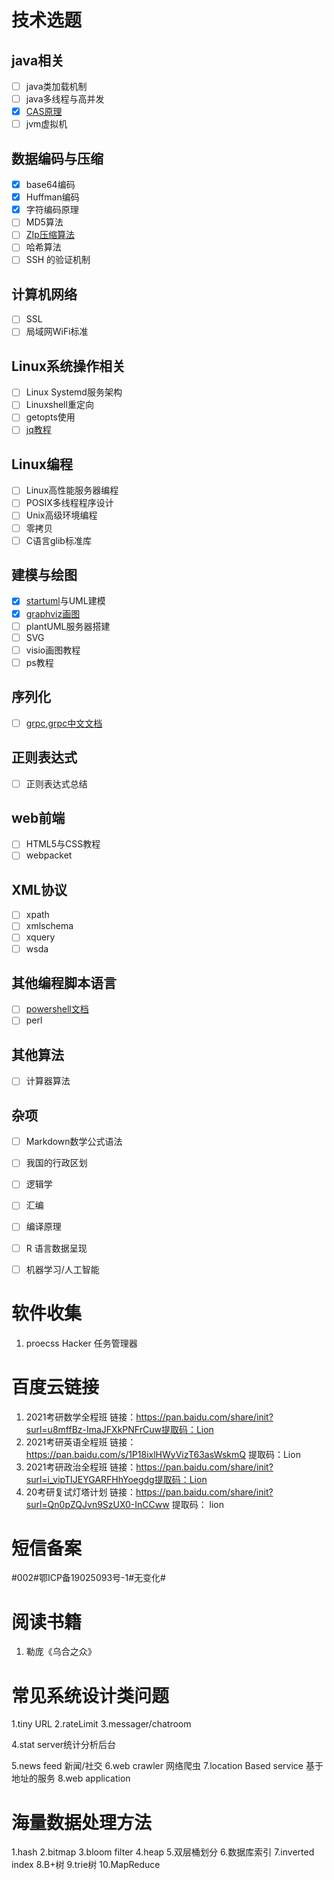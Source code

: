 # 技术选题

## java相关

- [ ] java类加载机制
- [ ] java多线程与高并发
- [x] [CAS原理](https://my.oschina.net/editorial-story/blog/3019773)
- [ ] jvm虚拟机

## 数据编码与压缩

- [x] base64编码
- [x] Huffman编码
- [x] 字符编码原理
- [ ] MD5算法
- [ ] [ZIp压缩算法](https://www.cnblogs.com/esingchan/p/3958962.html)
- [ ] 哈希算法
- [ ] SSH 的验证机制

## 计算机网络

- [ ] SSL
- [ ] 局域网WiFi标准

## Linux系统操作相关

- [ ] Linux Systemd服务架构
- [ ] Linuxshell重定向
- [ ] getopts使用
- [ ] [jq教程](https://stedolan.github.io/jq/manual/#IO)

## Linux编程

- [ ] Linux高性能服务器编程
- [ ] POSIX多线程程序设计
- [ ] Unix高级环境编程
- [ ] 零拷贝
- [ ] C语言glib标准库

## 建模与绘图

- [x] [startuml](https://docs.staruml.io/)与UML建模
- [x] [graphviz画图](http://graphviz.org/documentation/)
- [ ] plantUML服务器搭建
- [ ] SVG
- [ ] visio画图教程
- [ ] ps教程

## 序列化

- [ ] [grpc](https://grpc.io/),[grpc中文文档](http://doc.oschina.net/grpc?t=57966)

## 正则表达式

- [ ] 正则表达式总结

## web前端

- [ ] HTML5与CSS教程
- [ ] webpacket

## XML协议

- [ ] xpath
- [ ] xmlschema
- [ ] xquery
- [ ] wsda

## 其他编程脚本语言

- [ ] [powershell文档](https://www.pstips.net/powershell-scripts-signature.html)
- [ ] perl

## 其他算法

- [ ] 计算器算法

## 杂项

- [ ] Markdown数学公式语法
- [ ] 我国的行政区划
- [ ] 逻辑学
- [ ] 汇编
- [ ] 编译原理
- [ ] R 语言数据呈现
- [ ] 机器学习/人工智能



# 软件收集

1. proecss Hacker 任务管理器

# 百度云链接

1. 2021考研数学全程班
   链接：https://pan.baidu.com/share/init?surl=u8mffBz-ImaJFXkPNFrCuw提取码：Lion
2. 2021考研英语全程班
   链接：https://pan.baidu.com/s/1P18ixlHWyVizT63asWskmQ 提取码：Lion
3. 2021考研政治全程班
   链接：https://pan.baidu.com/share/init?surl=i_vipTIJEYGARFHhYoegdg提取码：Lion
4. 20考研复试灯塔计划
   链接：https://pan.baidu.com/share/init?surl=Qn0pZQJvn9SzUX0-InCCww 提取码：
   lion



# 短信备案

 \#002#鄂ICP备19025093号-1#无变化#

# 阅读书籍

1. 勒庞《乌合之众》


# 常见系统设计类问题

1.tiny URL
2.rateLimit
3.messager/chatroom

4.stat server统计分析后台

5.news feed 新闻/社交
6.web crawler 网络爬虫
7.location Based service 基于地址的服务
8.web application

# 海量数据处理方法

1.hash
2.bitmap
3.bloom filter
4.heap
5.双层桶划分
6.数据库索引
7.inverted index
8.B+树
9.trie树
10.MapReduce



